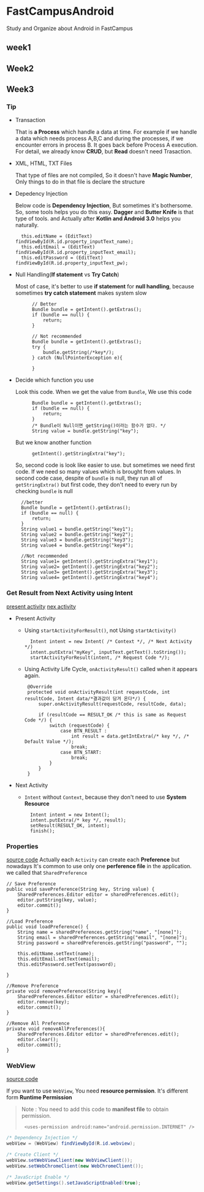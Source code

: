 # FastCampusAndroid
Study and Organize about Android in FastCampus

## week1

## Week2

## Week3
### Tip
        
* Transaction

    That is **a Process** which handle a data at time. For example if we handle a data which needs process A,B,C
    and during the processes, if we encounter errors in process B. It goes back before Process A execution.
    For detail, we already know **CRUD**, but **Read** doesn't need Trasaction.

* XML, HTML, TXT Files

    That type of files are not compiled, So it doesn't have **Magic Number**, Only things to do in that file is declare the structure

* Depedency Injection

    Below code is **Dependency Injection**, But sometimes it's bothersome. So, some tools helps you do this easy. **Dagger** and **Butter Knife** is that type of tools.
    and Actually after **Kotlin and Android 3.0** helps you naturally. 
       
        this.editName = (EditText) findViewById(R.id.property_inputText_name);
        this.editEmail = (EditText) findViewById(R.id.property_inputText_email);
        this.editPassword = (EditText) findViewById(R.id.property_inputText_pw);

* Null Handling(**If statement** vs **Try Catch**)

    Most of case, it's better to use **if statement** for **null handling**, because sometimes **try catch statement** makes system slow
    
            // Better
            Bundle bundle = getIntent().getExtras();
            if (bundle == null) {
                return;
            }
 
            // Not recommended
            Bundle bundle = getIntent().getExtras();
            try {
                bundle.getString(/*key*/);           
            } catch (NullPointerException e){
                
            }

* Decide which function you use

    Look this code. When we get the value from `Bundle`, We use this code
    
            Bundle bundle = getIntent().getExtras();
            if (bundle == null) {
                return;
            }
            /* Bundle이 Null이면 getString()이라는 함수가 없다. */
            String value = bundle.getString("key");

    But we know another function 

            getIntent().getStringExtra("key");
    
    So, second code is look like easier to use. but sometimes we need first code.
    If we need so many values which is brought from values. In second code case, despite of `bundle` is null, they run all of `getStringExtra()`
    but first code, they don't need to every run by checking `bundle` is null
    
        //better
        Bundle bundle = getIntent().getExtras();
        if (bundle == null) {
            return;
        }
        String value1 = bundle.getString("key1");
        String value2 = bundle.getString("key2");
        String value3 = bundle.getString("key3");
        String value4 = bundle.getString("key4");
 
        //Not recommended
        String value1= getIntent().getStringExtra("key1");
        String value2= getIntent().getStringExtra("key2");
        String value3= getIntent().getStringExtra("key3");
        String value4= getIntent().getStringExtra("key4");
        
### Get Result from Next Activity using Intent 
[present activity](https://github.com/asfrom30/FastCampusAndroid/blob/master/app/src/main/java/com/doyoon/android/fastcampusandroid/week3/activitycontrol/ActivityControlMain.java)
[nex activity](https://github.com/asfrom30/FastCampusAndroid/blob/master/app/src/main/java/com/doyoon/android/fastcampusandroid/week3/activitycontrol/ActivityControlSub.java)
+ Present Activity 

    + Using `startActivityForResult()`, not Using `startActivity()`

            Intent intent = new Intent( /* Context */, /* Next Activity */)
            intent.putExtra("myKey", inputText.getText().toString());
            startActivityForResult(intent, /* Request Code */);

    +  Using Activity Life Cycle, `onActivityResult()` called when it appears again.

            @Override
            protected void onActivityResult(int requestCode, int resultCode, Intent data/*결과값이 담겨 온다*/) {
                super.onActivityResult(requestCode, resultCode, data);
            
                if (resultCode == RESULT_OK /* this is same as Request Code */) {
                    switch (requestCode) {
                        case BTN_RESULT :
                            int result = data.getIntExtra(/* key */, /* Default Value */);
                            break;
                        case BTN_START:
                            break;
                    }
                }
            }

+ Next Activity
    + `Intent` without `Context`, because they don't need to use **System Resource**

            Intent intent = new Intent();
            intent.putExtra(/* key */, result);
            setResult(RESULT_OK, intent);
            finish();

### Properties
[source code](https://github.com/asfrom30/FastCampusAndroid/blob/master/app/src/main/java/com/doyoon/android/fastcampusandroid/week3/property/PropertyActivity.java)
Actually each `Activity` can create each **Preference** but nowadays It's common to use only one **perference file** in the application.
we called that `SharedPreference`

    // Save Preference
    public void savePreference(String key, String value) {
        SharedPreferences.Editor editor = sharedPreferences.edit();
        editor.putString(key, value);
        editor.commit();
    }
    
    //Load Preference
    public void loadPreference() {
        String name = sharedPreferences.getString("name", "[none]");
        String email = sharedPreferences.getString("email", "[none]");
        String password = sharedPreferences.getString("password", "");

        this.editName.setText(name);
        this.editEmail.setText(email);
        this.editPassword.setText(password);

    }
    
    //Remove Preference
    private void removePreference(String key){
        SharedPreferences.Editor editor = sharedPreferences.edit();
        editor.remove(key);
        editor.commit();
    }
    
    //Remove All Preference
    private void removeAllPreferences(){
        SharedPreferences.Editor editor = sharedPreferences.edit();
        editor.clear();
        editor.commit();
    }

  
  
### WebView
[source code](https://github.com/asfrom30/FastCampusAndroid/blob/master/app/src/main/java/com/doyoon/android/fastcampusandroid/week3/webview/WebViewMain.java)

If you want to use `WebView`, You need **resource permission**. It's different form **Runtime Permission**
> Note : You need to add this code to **manifest file** to obtain permission.
>```
>  <uses-permission android:name="android.permission.INTERNET" />
>```
```java
/* Dependency Injection */
webView = (WebView) findViewById(R.id.webview);

/* Create Client */
webView.setWebViewClient(new WebViewClient());
webView.setWebChromeClient(new WebChromeClient());

/* JavaScript Enable */
webView.getSettings().setJavaScriptEnabled(true);
```
